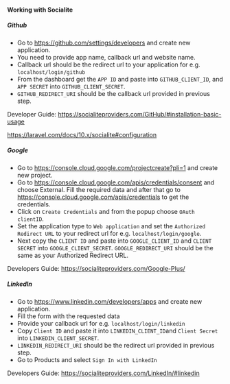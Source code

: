 
#### Working with Socialite

##### Github

- Go to https://github.com/settings/developers and create new application.
- You need to provide app name, callback url and website name.
- Callback url should be the redirect url to your application for e.g. `localhost/login/github`
- From the dashboard get the `APP ID` and paste into `GITHUB_CLIENT_ID`, and `APP SECRET` into `GITHUB_CLIENT_SECRET`.
- `GITHUB_REDIRECT_URI` should be the callback url provided in previous step.

Developer Guide:
https://socialiteproviders.com/GitHub/#installation-basic-usage

https://laravel.com/docs/10.x/socialite#configuration

##### Google

- Go to https://console.cloud.google.com/projectcreate?pli=1 and create new project.
- Go to  https://console.cloud.google.com/apis/credentials/consent and choose External. Fill the required data and
  after that go to https://console.cloud.google.com/apis/credentials to get the credentials.
- Click on `Create
  Credentials` and from the popup choose `OAuth clientID`.
- Set the application type to `Web application` and set the
  `Authorized Redirect URL` to your redirect url for e.g. `localhost/login/google`.
- Next copy the `CLIENT ID` and
  paste into `GOOGLE_CLIENT_ID` and `CLIENT SECRET` into `GOOGLE_CLIENT_SECRET`. `GOOGLE_REDIRECT_URI` should be the
  same as your Authorized Redirect URL.

Developers Guide:
https://socialiteproviders.com/Google-Plus/

##### LinkedIn

- Go to https://www.linkedin.com/developers/apps and create new application.
- Fill the form with the requested data
- Provide your callback url for e.g. `localhost/login/linkedin`
- Copy `Client ID` and paste it into `LINKEDIN_CLIENT_ID`and `Client Secret` into `LINKEDIN_CLIENT_SECRET`.
- `LINKEDIN_REDIRECT_URI` should be the redirect url provided in previous step.
- Go to Products and select `Sign In with LinkedIn`

Developers Guide:
https://socialiteproviders.com/LinkedIn/#linkedin
